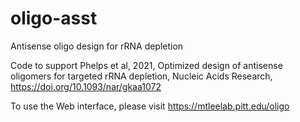 # oligo-asst
Antisense oligo design for rRNA depletion

Code to support Phelps et al, 2021, Optimized design of antisense oligomers for targeted rRNA depletion, Nucleic Acids Research, https://doi.org/10.1093/nar/gkaa1072

To use the Web interface, please visit https://mtleelab.pitt.edu/oligo
